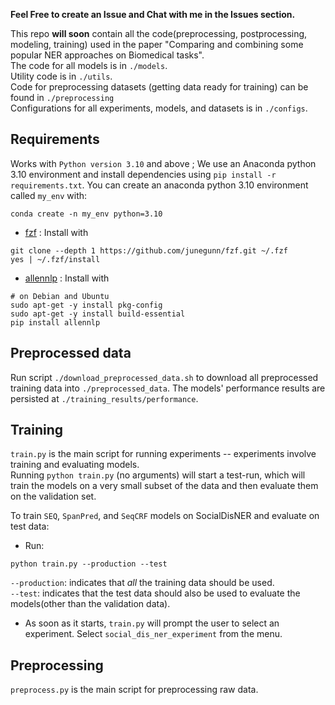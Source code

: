 **Feel Free to create an Issue and Chat with me in the Issues section.** 

This repo **will soon** contain all the code(preprocessing, postprocessing, modeling, training) used in the paper "Comparing and combining some popular NER approaches on Biomedical tasks".  
The code for all models is in `./models`.  
Utility code is in `./utils`.  
Code for preprocessing datasets (getting data ready for training) can be found in `./preprocessing`  
Configurations for all experiments, models, and datasets is in `./configs`.  

## Requirements
Works with `Python version 3.10` and above ; We use an Anaconda python 3.10 environment and install dependencies using `pip install -r requirements.txt`.
You can create an anaconda python 3.10 environment called `my_env` with:
```
conda create -n my_env python=3.10
```
- [fzf](https://github.com/junegunn/fzf) : Install with
```
git clone --depth 1 https://github.com/junegunn/fzf.git ~/.fzf
yes | ~/.fzf/install
```
- [allennlp](https://github.com/allenai/allennlp) : Install with
```
# on Debian and Ubuntu
sudo apt-get -y install pkg-config
sudo apt-get -y install build-essential
pip install allennlp
```

## Preprocessed data
Run script `./download_preprocessed_data.sh` to download all preprocessed training data into `./preprocessed_data`. The models' performance results are persisted at `./training_results/performance`.

## Training
`train.py` is the main script for running experiments -- experiments involve training and evaluating models.  
Running `python train.py` (no arguments) will start a test-run, which will train the 
models on a very small subset of the data and then evaluate them on the validation set.  

To train `SEQ`, `SpanPred`, and `SeqCRF` models on SocialDisNER and evaluate on test data:
- Run:
```
python train.py --production --test
```
`--production`: indicates that *all* the training data should be used.  
`--test`: indicates that the test data should also be used to evaluate the models(other than the validation data).  

- As soon as it starts, `train.py` will prompt the user to select an experiment. Select `social_dis_ner_experiment` from the menu.  


## Preprocessing
`preprocess.py` is the main script for preprocessing raw data.
